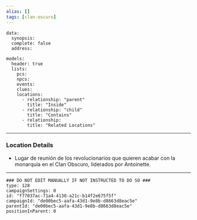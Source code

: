 ```yaml
---
alias: []
tags: [clan-oscuro]
---
```

```RpgManagerData
data: 
  synopsis: 
  complete: false
  address: 
```
```RpgManager
models: 
  header: true
  lists: 
    pcs: 
    npcs: 
    events: 
    clues: 
    locations: 
      - relationship: "parent"
        title: "Inside"
      - relationship: "child"
        title: "Contains"
      - relationship: 
        title: "Related Locations"
```
---
### Location Details
 - Lugar de reunión de los revolucionarios que quieren acabar con la monarquía en el Clan Obscuro, liderados por Antoinette.

---
```RpgManagerID
### DO NOT EDIT MANUALLY IF NOT INSTRUCTED TO DO SO ###
type: 128
campaignSettings: 0
id: "f77037ac-71a4-4130-a21c-b14f2e675f5f"
campaignId: "de00bec5-aafa-43d1-9e8b-d8663d8eac5e"
parentId: "de00bec5-aafa-43d1-9e8b-d8663d8eac5e"
positionInParent: 0
```
